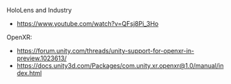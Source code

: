 


HoloLens and Industry
- https://www.youtube.com/watch?v=QFsj8Pi_3Ho


OpenXR: 
- https://forum.unity.com/threads/unity-support-for-openxr-in-preview.1023613/
- https://docs.unity3d.com/Packages/com.unity.xr.openxr@1.0/manual/index.html


